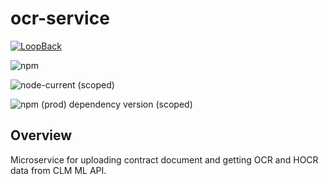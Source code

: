 # ocr-service

[![LoopBack](<https://github.com/strongloop/loopback-next/raw/master/docs/site/imgs/branding/Powered-by-LoopBack-Badge-(blue)-@2x.png>)](http://loopback.io/)

![npm](https://img.shields.io/npm/dm/@sourceloop/ocr-service)

![node-current (scoped)](https://img.shields.io/node/v/@sourceloop/ocr-service)

![npm (prod) dependency version (scoped)](https://img.shields.io/npm/dependency-version/@sourceloop/ocr-service/@loopback/core)

## Overview

Microservice for uploading contract document and getting OCR and HOCR data from CLM ML API.

